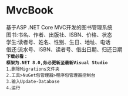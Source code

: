 # MvcBook
基于ASP .NET Core MVC开发的图书管理系统<br>
图书:书名、作者、出版社、ISBN、价格、状态<br>
学生:读者号、姓名、性别、生日、地址、电话<br>
借还:流水号、ISBN、读者号、借出日期、归还日期<br>
**`下载必看：`**<br>
**`框架为.NET 8.0,务必更新至最新Visual Studio`**<br>
`1.删除Migrations文件夹`<br>
`2.工具>NuGet包管理器>程序包管理器控制台`<br>
`3.输入Update-Database`<br>
`4.运行`<br>
